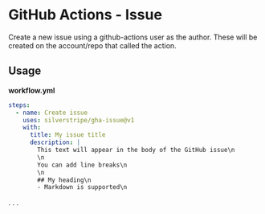 # GitHub Actions - Issue

Create a new issue using a github-actions user as the author. These will be created on the account/repo that called the action.

## Usage

**workflow.yml**
```yml
steps:
  - name: Create issue
    uses: silverstripe/gha-issue@v1
    with:
      title: My issue title
      description: |
        This text will appear in the body of the GitHub issue\n
        \n
        You can add line breaks\n
        \n
        ## My heading\n
        - Markdown is supported\n
```

.
.
.
